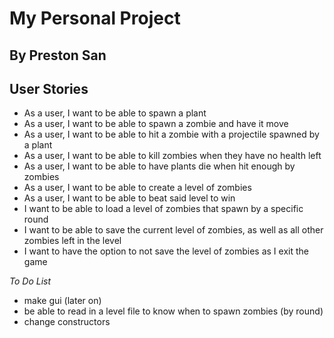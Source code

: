 # My Personal Project

## By Preston San

## User Stories
- As a user, I want to be able to spawn a plant
- As a user, I want to be able to spawn a zombie and have it move
- As a user, I want to be able to hit a zombie with a projectile spawned by a plant
- As a user, I want to be able to kill zombies when they have no health left
- As a user, I want to be able to have plants die when hit enough by zombies
- As a user, I want to be able to create a level of zombies
- As a user, I want to be able to beat said level to win
- I want to be able to load a level of zombies that spawn by a specific round
- I want to be able to save the current level of zombies, as well as all other zombies left in the level
- I want to have the option to not save the level of zombies as I exit the game

*To Do List*
- make gui (later on)
- be able to read in a level file to know when to spawn zombies (by round)
- change constructors